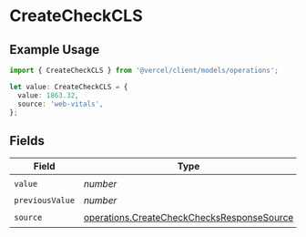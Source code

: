 # CreateCheckCLS

## Example Usage

```typescript
import { CreateCheckCLS } from '@vercel/client/models/operations';

let value: CreateCheckCLS = {
  value: 1863.32,
  source: 'web-vitals',
};
```

## Fields

| Field           | Type                                                                                                     | Required           | Description |
| --------------- | -------------------------------------------------------------------------------------------------------- | ------------------ | ----------- |
| `value`         | _number_                                                                                                 | :heavy_check_mark: | N/A         |
| `previousValue` | _number_                                                                                                 | :heavy_minus_sign: | N/A         |
| `source`        | [operations.CreateCheckChecksResponseSource](../../models/operations/createcheckchecksresponsesource.md) | :heavy_check_mark: | N/A         |
